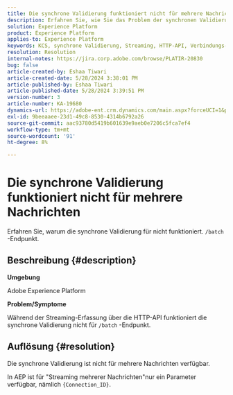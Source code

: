 ```yaml
---
title: Die synchrone Validierung funktioniert nicht für mehrere Nachrichten
description: Erfahren Sie, wie Sie das Problem der synchronen Validierung beheben können, bei dem für mehrere Nachrichten keine synchrone Validierung verfügbar ist.
solution: Experience Platform
product: Experience Platform
applies-to: Experience Platform
keywords: KCS, synchrone Validierung, Streaming, HTTP-API, Verbindungs-ID
resolution: Resolution
internal-notes: https://jira.corp.adobe.com/browse/PLATIR-20830
bug: false
article-created-by: Eshaa Tiwari
article-created-date: 5/28/2024 3:38:01 PM
article-published-by: Eshaa Tiwari
article-published-date: 5/28/2024 3:39:51 PM
version-number: 3
article-number: KA-19680
dynamics-url: https://adobe-ent.crm.dynamics.com/main.aspx?forceUCI=1&pagetype=entityrecord&etn=knowledgearticle&id=7d764741-081d-ef11-840b-6045bd026dc7
exl-id: 9beeaaee-23d1-49c8-8530-4314b6792a26
source-git-commit: aac93780d5419b601639e9aeb0e7206c5fca7ef4
workflow-type: tm+mt
source-wordcount: '91'
ht-degree: 8%

---
```


# Die synchrone Validierung funktioniert nicht für mehrere Nachrichten


Erfahren Sie, warum die synchrone Validierung für nicht funktioniert. `/batch` -Endpunkt.

## Beschreibung {#description}


<b>Umgebung</b>

Adobe Experience Platform

<b>Problem/Symptome</b>

Während der Streaming-Erfassung über die HTTP-API funktioniert die synchrone Validierung nicht für `/batch` -Endpunkt.


## Auflösung {#resolution}


Die synchrone Validierung ist nicht für mehrere Nachrichten verfügbar.

In AEP ist für &quot;Streaming mehrerer Nachrichten&quot;nur ein Parameter verfügbar, nämlich `{Connection_ID}`.
